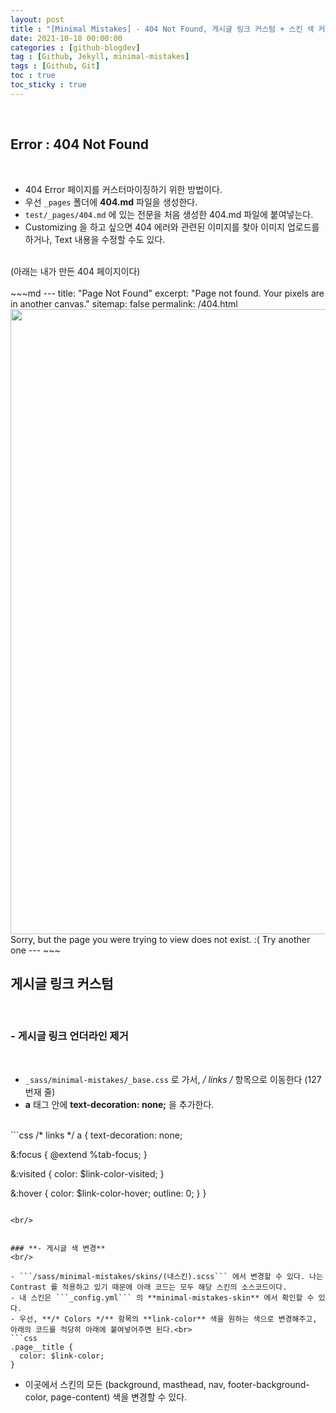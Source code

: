 ```yaml
---
layout: post
title : "[Minimal Mistakes] - 404 Not Found, 게시글 링크 커스텀 + 스킨 색 커스텀"
date: 2021-10-18 00:00:00
categories : [github-blogdev]
tag : [Github, Jekyll, minimal-mistakes]
tags : [Github, Git]
toc : true
toc_sticky : true
---
```

<br/>

## Error : 404 Not Found
<br/>

- 404 Error 페이지를 커스터마이징하기 위한 방법이다.
- 우선 ```_pages``` 폴더에 **404.md** 파일을 생성한다.
- ```test/_pages/404.md``` 에 있는 전문을 처음 생성한 404.md 파일에 붙여넣는다.
- Customizing 을 하고 싶으면 404 에러와 관련된 이미지를 찾아 이미지 업로드를 하거나, Text 내용을 수정할 수도 있다.
<br>
(아래는 내가 만든 404 페이지이다)<br>
<br>
~~~md
---
title: "Page Not Found"
excerpt: "Page not found. Your pixels are in another canvas."
sitemap: false
permalink: /404.html
<img src="https://i.stack.imgur.com/cGqdX.png" width="1000px"/>
<br>
Sorry, but the page you were trying to view does not exist. :( 
Try another one
---
~~~
<br/>

## 게시글 링크 커스텀
<br/>

### **- 게시글 링크 언더라인 제거**

<br/>

- ```_sass/minimal-mistakes/_base.css``` 로 가서, **/* links */** 항목으로 이동한다 (127번재 줄)
- **a** 태그 안에 **text-decoration: none;** 을 추가한다. <br>
<br>
```css
/* links */
a {
  text-decoration: none;
  
  &:focus {
    @extend %tab-focus;
  }
  
  &:visited {
    color: $link-color-visited;
  }
  
  &:hover {
    color: $link-color-hover;
    outline: 0;
  }
}
```

<br/>


### **- 게시글 색 변경**
<br/>

- ```/sass/minimal-mistakes/skins/(내스킨).scss``` 에서 변경할 수 있다. 나는 Contrast 를 적용하고 있기 때문에 아래 코드는 모두 해당 스킨의 소스코드이다.
- 내 스킨은 ```_config.yml``` 의 **minimal-mistakes-skin** 에서 확인할 수 있다.
- 우선, **/* Colors */** 항목의 **link-color** 색을 원하는 색으로 변경해주고, 아래의 코드를 적당히 아래에 붙여넣어주면 된다.<br>
```css
.page__title {
  color: $link-color;
}
```

- 이곳에서 스킨의 모든 (background, masthead, nav, footer-background-color, page-content) 색을 변경할 수 있다.

